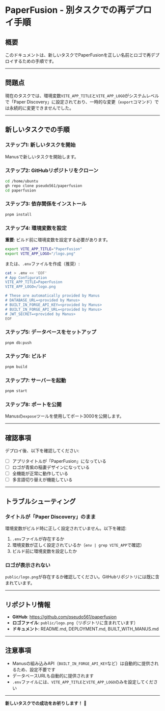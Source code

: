 # PaperFusion - 別タスクでの再デプロイ手順

## 概要

このドキュメントは、新しいタスクでPaperFusionを正しい名前とロゴで再デプロイするための手順です。

---

## 問題点

現在のタスクでは、環境変数`VITE_APP_TITLE`と`VITE_APP_LOGO`がシステムレベルで「Paper Discovery」に設定されており、一時的な変更（`export`コマンド）では永続的に変更できませんでした。

---

## 新しいタスクでの手順

### ステップ1: 新しいタスクを開始

Manusで新しいタスクを開始します。

### ステップ2: GitHubリポジトリをクローン

```bash
cd /home/ubuntu
gh repo clone pseudo561/paperfusion
cd paperfusion
```

### ステップ3: 依存関係をインストール

```bash
pnpm install
```

### ステップ4: 環境変数を設定

**重要**: ビルド前に環境変数を設定する必要があります。

```bash
export VITE_APP_TITLE="PaperFusion"
export VITE_APP_LOGO="/logo.png"
```

または、`.env`ファイルを作成（推奨）:

```bash
cat > .env << 'EOF'
# App Configuration
VITE_APP_TITLE=PaperFusion
VITE_APP_LOGO=/logo.png

# These are automatically provided by Manus
# DATABASE_URL=<provided by Manus>
# BUILT_IN_FORGE_API_KEY=<provided by Manus>
# BUILT_IN_FORGE_API_URL=<provided by Manus>
# JWT_SECRET=<provided by Manus>
EOF
```

### ステップ5: データベースをセットアップ

```bash
pnpm db:push
```

### ステップ6: ビルド

```bash
pnpm build
```

### ステップ7: サーバーを起動

```bash
pnpm start
```

### ステップ8: ポートを公開

Manusの`expose`ツールを使用してポート3000を公開します。

---

## 確認事項

デプロイ後、以下を確認してください:

- [ ] アプリタイトルが「PaperFusion」になっている
- [ ] ロゴが青紫の稲妻デザインになっている
- [ ] 全機能が正常に動作している
- [ ] 多言語切り替えが機能している

---

## トラブルシューティング

### タイトルが「Paper Discovery」のまま

環境変数がビルド時に正しく設定されていません。以下を確認:

1. `.env`ファイルが存在するか
2. 環境変数が正しく設定されているか（`env | grep VITE_APP`で確認）
3. ビルド前に環境変数を設定したか

### ロゴが表示されない

`public/logo.png`が存在するか確認してください。GitHubリポジトリには既に含まれています。

---

## リポジトリ情報

- **GitHub**: https://github.com/pseudo561/paperfusion
- **ロゴファイル**: `public/logo.png`（リポジトリに含まれています）
- **ドキュメント**: README.md, DEPLOYMENT.md, BUILT_WITH_MANUS.md

---

## 注意事項

- Manusの組み込みAPI（`BUILT_IN_FORGE_API_KEY`など）は自動的に提供されるため、設定不要です
- データベースURLも自動的に提供されます
- `.env`ファイルには、`VITE_APP_TITLE`と`VITE_APP_LOGO`のみを設定してください

---

**新しいタスクでの成功をお祈りします！** 🚀

